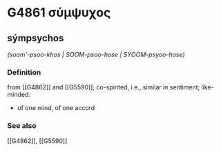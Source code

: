 # G4861 σύμψυχος

## sýmpsychos

_(soom'-psoo-khos | SOOM-psoo-hose | SYOOM-psyoo-hose)_

### Definition

from [[G4862]] and [[G5590]]; co-spirited, i.e., similar in sentiment; like-minded.

- of one mind, of one accord

### See also

[[G4862]], [[G5590]]

